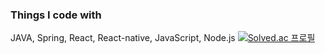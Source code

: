 ### Things I code with
JAVA, Spring, React, React-native, JavaScript, Node.js
[![Solved.ac 프로필](http://mazassumnida.wtf/api/v2/generate_badge?boj=lik8919)](https://solved.ac/lik8919)
<!--
**leejongsuu/leejongsuu** is a ✨ _special_ ✨ repository because its `README.md` (this file) appears on your GitHub profile.

Here are some ideas to get you started:

- 🔭 I’m currently working on ...
- 🌱 I’m currently learning ...
- 👯 I’m looking to collaborate on ...
- 🤔 I’m looking for help with ...
- 💬 Ask me about ...
- 📫 How to reach me: ...
- 😄 Pronouns: ...
- ⚡ Fun fact: ...
-->
